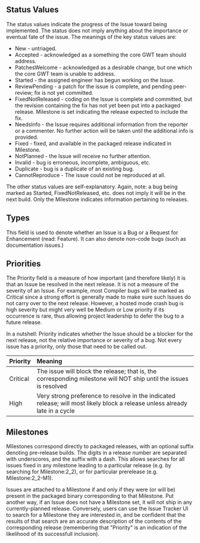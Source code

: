 ## Status Values
The status values indicate the progress of the Issue toward being implemented.
The status does not imply anything about the importance or eventual fate of the issue. The
meanings of the key status values are:

  * New - untriaged.
  * Accepted - acknowledged as a something the core GWT team should address.
  * PatchesWelcome - acknowledged as a desirable change, but one which the core GWT team is unable to address.
  * Started - the assigned engineer has begun working on the Issue.
  * ReviewPending - a patch for the issue is complete, and pending peer-review; fix is not yet committed.
  * FixedNotReleased - coding on the Issue is complete and committed, but the revision containing the fix has not yet been put into a packaged release. Milestone is set indicating the release expected to include the fix.
  * NeedsInfo - the Issue requires additional information from the reporter or a commenter. No further action will be taken until the additional info is provided.
  * Fixed - fixed, and available in the packaged release indicated in Milestone.
  * NotPlanned - the Issue will receive no further attention.
  * Invalid - bug is erroneous, incomplete, ambiguous, etc.
  * Duplicate - bug is a duplicate of an existing bug.
  * CannotReproduce - The issue could not be reproduced at all.

The other status values are self-explanatory.  Again, note: a bug being marked
as Started, FixedNotReleased, etc. does not imply it will be in the next
build.  Only the Milestone indicates information pertaining to releases.

## Types
This field is used to denote whether an Issue is a Bug or a Request for
Enhancement (read: Feature).  It can also denote non-code bugs (such as
documentation issues.)

## Priorities
The Priority field is a measure of how important (and therefore likely) it is
that an Issue be resolved in the next release.  It is not a measure
of the severity of an Issue.  For example, most Compiler bugs will be marked
as Critical since a strong effort is generally made to make sure such Issues
do not carry over to the next release. However, a hosted mode crash bug is
high severity but might very well be Medium or Low priority if its occurrence
is rare, thus allowing project leadership to defer the bug to a future
release.

In a nutshell: Priority indicates whether the Issue should be a blocker for
the next release, not the relative importance or severity of a bug. Not every
issue has a priority, only those that need to be called out.

| **Priority** | **Meaning** |
|:-------------|:------------|
| Critical     | The issue will block the release;  that is, the corresponding milestone will NOT ship until the issues is resolved |
| High         | Very strong preference to resolve in the indicated release; will most likely block a release unless already late in a cycle |


## Milestones
Milestones correspond directly to packaged releases, with an optional suffix denoting pre-release builds. The digits in a release number are separated with underscores, and the suffix with a dash. This allows searches for all issues fixed in any milestone leading to a particular release (e.g. by searching for Milestone:2\_2), or for particular prerelease (e.g. Milestone:2\_2-M1).

Issues are attached to a Milestone if and only if they were (or will be)
present in the packaged binary corresponding to that Milestone.  Put another
way, if an Issue does not have a Milestone set, it will not ship in any
currently-planned release.  Conversely, users can use the Issue Tracker UI to
search for a Milestone they are interested in, and be confident that the
results of that search are an accurate description of the contents of the
corresponding release (remembering that "Priority" is an indication of the
likelihood of its successfull inclusion).